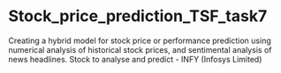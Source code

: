 # Stock_price_prediction_TSF_task7
Creating a hybrid model for stock price or performance prediction using numerical analysis of historical stock prices, and sentimental analysis of news headlines.  Stock to analyse and predict - INFY (Infosys Limited)

